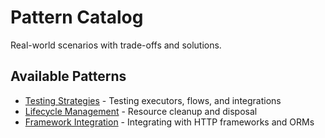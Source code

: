# Pattern Catalog

Real-world scenarios with trade-offs and solutions.

## Available Patterns

- [Testing Strategies](./testing-strategies.md) - Testing executors, flows, and integrations
- [Lifecycle Management](./lifecycle-management.md) - Resource cleanup and disposal
- [Framework Integration](./framework-integration.md) - Integrating with HTTP frameworks and ORMs
